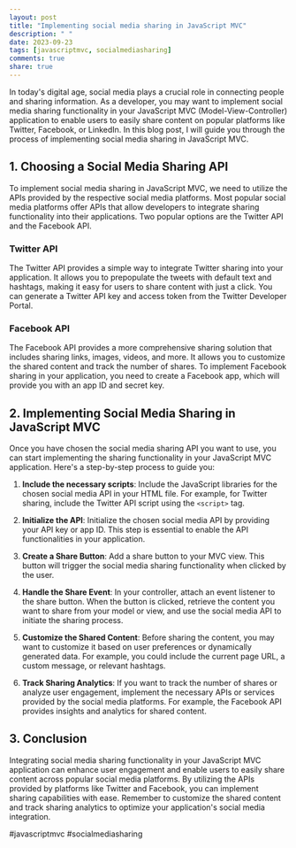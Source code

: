 ```yaml
---
layout: post
title: "Implementing social media sharing in JavaScript MVC"
description: " "
date: 2023-09-23
tags: [javascriptmvc, socialmediasharing]
comments: true
share: true
---
```


In today's digital age, social media plays a crucial role in connecting people and sharing information. As a developer, you may want to implement social media sharing functionality in your JavaScript MVC (Model-View-Controller) application to enable users to easily share content on popular platforms like Twitter, Facebook, or LinkedIn. In this blog post, I will guide you through the process of implementing social media sharing in JavaScript MVC.

## 1. Choosing a Social Media Sharing API

To implement social media sharing in JavaScript MVC, we need to utilize the APIs provided by the respective social media platforms. Most popular social media platforms offer APIs that allow developers to integrate sharing functionality into their applications. Two popular options are the Twitter API and the Facebook API.

### Twitter API

The Twitter API provides a simple way to integrate Twitter sharing into your application. It allows you to prepopulate the tweets with default text and hashtags, making it easy for users to share content with just a click. You can generate a Twitter API key and access token from the Twitter Developer Portal.

### Facebook API

The Facebook API provides a more comprehensive sharing solution that includes sharing links, images, videos, and more. It allows you to customize the shared content and track the number of shares. To implement Facebook sharing in your application, you need to create a Facebook app, which will provide you with an app ID and secret key.

## 2. Implementing Social Media Sharing in JavaScript MVC

Once you have chosen the social media sharing API you want to use, you can start implementing the sharing functionality in your JavaScript MVC application. Here's a step-by-step process to guide you:

1. **Include the necessary scripts**: Include the JavaScript libraries for the chosen social media API in your HTML file. For example, for Twitter sharing, include the Twitter API script using the `<script>` tag.

2. **Initialize the API**: Initialize the chosen social media API by providing your API key or app ID. This step is essential to enable the API functionalities in your application.

3. **Create a Share Button**: Add a share button to your MVC view. This button will trigger the social media sharing functionality when clicked by the user.

4. **Handle the Share Event**: In your controller, attach an event listener to the share button. When the button is clicked, retrieve the content you want to share from your model or view, and use the social media API to initiate the sharing process.

5. **Customize the Shared Content**: Before sharing the content, you may want to customize it based on user preferences or dynamically generated data. For example, you could include the current page URL, a custom message, or relevant hashtags.

6. **Track Sharing Analytics**: If you want to track the number of shares or analyze user engagement, implement the necessary APIs or services provided by the social media platforms. For example, the Facebook API provides insights and analytics for shared content.

## 3. Conclusion

Integrating social media sharing functionality in your JavaScript MVC application can enhance user engagement and enable users to easily share content across popular social media platforms. By utilizing the APIs provided by platforms like Twitter and Facebook, you can implement sharing capabilities with ease. Remember to customize the shared content and track sharing analytics to optimize your application's social media integration.

#javascriptmvc #socialmediasharing